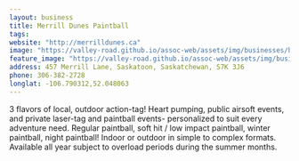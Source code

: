 ```yaml
---
layout: business
title: Merrill Dunes Paintball
tags:
website: "http://merrilldunes.ca"
image: "https://valley-road.github.io/assoc-web/assets/img/businesses/hero-merrill-dunes.png"
feature_image: "https://valley-road.github.io/assoc-web/assets/img/businesses/image-merrill-dunes.png"
address: 457 Merrill Lane, Saskatoon, Saskatchewan, S7K 3J6
phone: 306-382-2728
longlat: -106.790312,52.048063
---
```

3 flavors of local, outdoor action-tag! Heart pumping, public airsoft events, and private laser-tag and paintball events- personalized to suit every adventure need. Regular paintball, soft hit / low impact paintball, winter paintball, night paintball! Indoor or outdoor in simple to complex formats.  Available all year subject to overload periods during the summer months.

